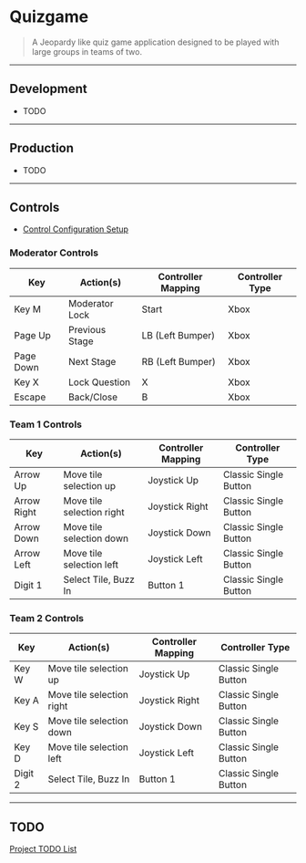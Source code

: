# Quizgame
 > A Jeopardy like quiz game application designed to be played with large groups in teams of two.

---

## Development

- TODO

---

## Production

- TODO

---

## Controls
- [Control Configuration Setup](/config)

### Moderator Controls

| Key       | Action(s)      | Controller Mapping | Controller Type |
|-----------|----------------|--------------------|-----------------|
| Key M     | Moderator Lock | Start              | Xbox            |
| Page Up   | Previous Stage | LB (Left Bumper)   | Xbox            |
| Page Down | Next Stage     | RB (Left Bumper)   | Xbox            |
| Key X     | Lock Question  | X                  | Xbox            |
| Escape    | Back/Close     | B                  | Xbox            |

### Team 1 Controls

| Key         | Action(s)                 | Controller Mapping | Controller Type       |
|-------------|---------------------------|--------------------|-----------------------|
| Arrow Up    | Move tile selection up    | Joystick Up        | Classic Single Button |
| Arrow Right | Move tile selection right | Joystick Right     | Classic Single Button |
| Arrow Down  | Move tile selection down  | Joystick Down      | Classic Single Button |
| Arrow Left  | Move tile selection left  | Joystick Left      | Classic Single Button |
| Digit 1     | Select Tile, Buzz In      | Button 1           | Classic Single Button |

### Team 2 Controls

| Key     | Action(s)                 | Controller Mapping | Controller Type       |
|---------|---------------------------|--------------------|-----------------------|
| Key W   | Move tile selection up    | Joystick Up        | Classic Single Button |
| Key A   | Move tile selection right | Joystick Right     | Classic Single Button |
| Key S   | Move tile selection down  | Joystick Down      | Classic Single Button |
| Key D   | Move tile selection left  | Joystick Left      | Classic Single Button |
| Digit 2 | Select Tile, Buzz In      | Button 1           | Classic Single Button |

---

## TODO
[Project TODO List](/TODO.MD)
